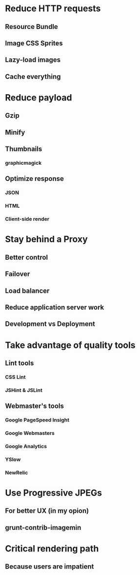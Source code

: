 # Reduce HTTP requests
## Resource Bundle
## Image CSS Sprites
## Lazy-load images
## Cache everything

# Reduce payload
## Gzip
## Minify
## Thumbnails
### graphicmagick
## Optimize response
### JSON
### HTML
### Client-side render

# Stay behind a Proxy
## Better control
## Failover
## Load balancer
## Reduce application server work
## Development vs Deployment

# Take advantage of quality tools
## Lint tools
### CSS Lint
### JSHint & JSLint

## Webmaster's tools
### Google PageSpeed Insight
### Google Webmasters
### Google Analytics
### YSlow
### NewRelic

# Use Progressive JPEGs
## For better UX (in my opion)
## grunt-contrib-imagemin

# Critical rendering path
## Because users are impatient
